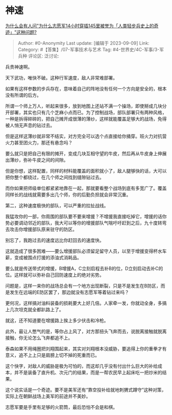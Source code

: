# 神速
[为什么会有人问"为什么志愿军14小时穿插145里被誉为「人类轻步兵史上的奇迹」"这种问题?](https://www.zhihu.com/question/619499742/answer/3203836892)

> Author: #0-Anonymity
> Last update: [编辑于 2023-09-09]
> Link:
> Category: #【答集】/07-军事技术与艺术
> Tag: #4-世界史/4C-军事/3-军兵种 
> 评论区:
> 泛讨论:

兵贵神速啊。

天下武功，唯快不破。这种行军速度，敌人非常难部署。

如果有这样参数的步兵存在，意味着自己的阵地没有任何一个方向是安全的，根本没有所谓的后方。

所谓一个师上万人，听起来很多，放到地图上还站不满一个操场，即使掰成几块分开部署，其实也只有几个芝麻小点而已。为了控制战场，部队部署只有两种风格，一种是拆得碎碎的，把自己摊开成很薄的薄纱，这样就能覆盖足够大的战场，免得被人悄无声息的钻过去。

但是这样这薄纱就非常不结实，对方完全可以选个点直接给你捅穿。班火力对抗营火力甚至团火力，那还有悬念吗？

要么就只是把自己有限的摊开，变成几块互相守望的牛皮，然后再从牛皮身上伸展出薄纱，弥补牛皮之间的间隙。

但是你想，这样配置，同样的材料能覆盖的面积就小了，敌人腿够快的话，大可以把你整个都绕过，在几个师之间找到缝隙钻过去。

而你如果把师级单位都紧紧地靠在一起，那就要看整个战场到底有多宽广了。覆盖同样长的战线就需要多出几个师，你的后勤负担就会非常沉重。

第二，这种速度极快的部队，可以严重的拉扯战线。

我猛攻你的一部，你周围的部队要不要来增援？不增援我直接吃掉它，增援的话你势必要调动邻近的部队，我大可以等你的增援部队气喘吁吁赶到之后，九十度转弯去攻击你增援部队原来驻守的防区。

别忘了，我跑过去的速度远比你赶回去的速度快。

这就造成了很多困难——要么增援部队必须留足留守人员，以至于增援变得杯水车薪，变成被围点打援的添油式消耗品。

要么就是传送带式的增援，B增援A，C立刻启程去补B的位，D立刻启动去补C的位。这样就可以弥补自己回防速度上的绝对劣势。

问题是，这样一来你的战场总会有一个地方出现断裂，只是不是发生在B防区，而是发生在远端的E防区罢了，那边就没有志愿军等着钻过来吗？

更何况，这样搞对油料装备的损耗要大上好几倍。人家牵一发，你就动全身，多搞上几次坦克就全都趴路上了。

就这，还不知道要在增援路上挨上多少伏击和冷枪。

此外，最让人憋气的是，等你占上风了，对方那扭头飞奔而去，说脱离接触就脱离接触，你无论怎么飞奔都追不上。

泰森如果不用绳圈把刘翔围起来，其实对刘翔根本没威胁，要追得上你的重拳才有意义，追不上上只是肩膀上切不掉的死重而已。

这个快字，对敌人的威胁是极为可怕的，而这却几乎没有付出什么巨大的补给成本，并不是装备了直升机、次元门的结果，而是一帮农民早上起床吃一把炒米的结果。

这个说实话是一个奇迹。要不是美军还有“靠空投补给就地刺猬式蹲守”这种对策，实际上在朝鲜战场上美军的前途并不美妙。

志愿军要是手里有足够的火箭筒，最后恐怕不会是和棋。
